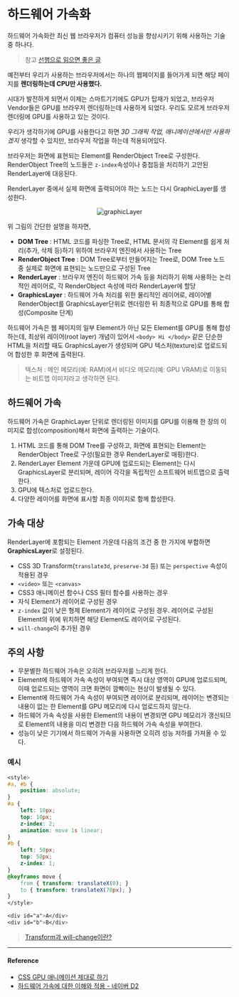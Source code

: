 # 하드웨어 가속화

하드웨어 가속화란 최신 웹 브라우저가 컴퓨터 성능을 향상시키기 위해 사용하는 기술 중 하나다.

> 참고 [선행으로 읽으면 좋은 글](/Browser/최신_브라우저의_내부_살펴보기.md)

예전부터 우리가 사용하는 브라우저에서는 하나의 웹페이지를 들어가게 되면 해당 페이지를 **렌더링하는데 CPU만 사용했다.**

시대가 발전하게 되면서 이제는 스마트기기에도 GPU가 탑재가 되었고, 브라우저 Vendor들은 GPU를 브라우저 렌더링하는데 사용하게 되었다. 우리도 모르게 브라우저 렌더링에 GPU를 사용하고 있는 것이다.

우리가 생각하기에 GPU를 사용한다고 하면 *3D 그래픽 작업, 애니메이션에서만 사용하겠지* 생각할 수 있지만, 브라우저 작업을 하는데 적용되어있다.

브라우저는 화면에 표현되는 Element를 RenderObject Tree로 구성한다. RenderObject Tree의 노드들은 `z-index`속성이나 중첩등을 처리하기 고안된 RenderLayer에 대응된다.

RenderLayer 중에서 실제 화면에 출력되어야 하는 노드는 다시 GraphicLayer를 생성한다.

<p align="center">
    <img src="https://user-images.githubusercontent.com/24274424/58107648-3701a680-7c25-11e9-9a66-6c05ab4cd669.png" alt="graphicLayer">
</p>

위 그림의 간단한 설명을 하자면,

- **DOM Tree** : HTML 코드를 파싱한 Tree로, HTML 문서의 각 Element를 쉽게 처리(추가, 삭제 등)하기 위하여 브라우저 엔진에서 사용하는 Tree
- **RenderObject Tree** : DOM Tree로부터 만들어지는 Tree로, DOM Tree 노드 중 실제로 화면에 표현되는 노드만으로 구성된 Tree
- **RenderLayer** : 브라우저 엔진이 하드웨어 가속 등을 처리하기 위해 사용하는 논리적인 레이어로, 각 RenderObject 속성에 따라 RenderLayer에 할당
- **GraphicsLayer** : 하드웨어 가속 처리를 위한 물리적인 레이어로, 레이어별 RenderObject를 GraphicsLayer단위로 렌더링한 뒤 최종적으로 GPU를 통해 합성(Composite 단계)

하드웨어 가속은 웹 페이지의 일부 Element가 아닌 모든 Element를 GPU를 통해 합성하는데, 최상위 레이어(root layer) 개념이 있어서 `<body> Hi </body>` 같은 단순한 HTML을 처리할 때도 GraphicsLayer가 생성되며 GPU 텍스처(texture)로 업로드되어 합성한 후 화면에 출력된다.

> 텍스처 : 메인 메모리(예: RAM)에서 비디오 메모리(예: GPU VRAM)로 이동되는 비트맵 이미지라고 생각하면 된다.

## 하드웨어 가속

하드웨어 가속은 GraphicLayer 단위로 렌더링된 이미지를 GPU를 이용해 한 장의 이미지로 합성(composition)해서 화면에 출력하는 기술이다.

1. HTML 코드를 통해 DOM Tree를 구성하고, 화면에 표현되는 Element는 RenderObject Tree로 구성(필요한 경우 RenderLayer로 매핑)한다.
2. RenderLayer Element 가운데 GPU에 업로드되는 Element는 다시 GraphicsLayer로 분리되며, 레이어 각각을 독립적인 소프트웨어 비트맵으로 출력한다.
3. GPU에 텍스처로 업로드한다.
4. 다양한 레이어를 화면에 표시할 최종 이미지로 함께 합성한다.

## 가속 대상

RenderLayer에 포함되는 Element 가운데 다음의 조건 중 한 가지에 부합하면 **GraphicsLayer**로 설정된다.

- CSS 3D Transform(`translate3d`, `preserve-3d` 등) 또는 `perspective` 속성이 적용된 경우
- `<video>` 또는 `<canvas>`
- CSS3 애니메이션 함수나 CSS 필터 함수를 사용하는 경우
- 자식 Element가 레이어로 구성된 경우
- `z-index` 값이 낮은 형제 Element가 레이어로 구성된 경우. 레이어로 구성된 Element의 위에 위치하면 해당 Element도 레이어로 구성된다.
- `will-change`이 추가된 경우

## 주의 사항

- 무분별한 하드웨어 가속은 오히려 브라우저를 느리게 한다.
- Element에 하드웨어 가속 속성이 부여되면 즉시 대상 영역이 GPU에 업로드되며, 이때 업로드되는 영역이 크면 화면이 깜빡이는 현상이 발생될 수 있다.
- Element에 하드웨어 가속 속성이 부여되면 레이어로 분리되며, 레이어는 변경되는 내용이 없는 한 Element를 GPU 메모리에 다시 업로드하지 않는다.
- 하드웨어 가속 속성을 사용한 Element의 내용이 변경되면 GPU 메모리가 갱신되므로 Element의 내용을 미리 변경한 다음 하드웨어 가속 속성을 부여한다.
- 성능이 낮은 기기에서 하드웨어 가속을 사용하면 오히려 성능 저하를 가져올 수 있다.

### 예시

```css
<style>
#a, #b {
    position: absolute;
}
#a {
    left: 10px;
    top: 10px;
    z-index: 2;
    animation: move 1s linear;
}
#b {
    left: 50px;
    top: 50px;
    z-index: 1;
}
@keyframes move {
    from { transform: translateX(0); }
    to { transform: translateX(70px); }
}
</style>

<div id="a">A</div>
<div id="b">B</div>
```

> [Transform과 will-change이란?](https://github.com/SeonHyungJo/CSS/tree/master/CSS_Tranform%26will-change)

---

#### Reference

- [CSS GPU 애니메이션 제대로 하기](http://wit.nts-corp.com/2017/08/31/4861)
- [하드웨어 가속에 대한 이해와 적용 - 네이버 D2](https://d2.naver.com/helloworld/2061385)